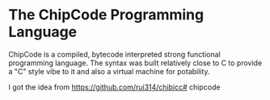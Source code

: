 # The ChipCode Programming Language

ChipCode is a compiled, bytecode interpreted strong functional programming language. The syntax was built relatively close to C to provide a "C" style vibe to it and also a virtual machine for potability.

I got the idea from https://github.com/rui314/chibicc# chipcode
